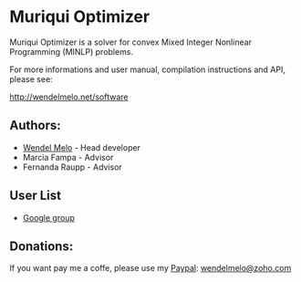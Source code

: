 # Muriqui Optimizer

Muriqui Optimizer is a solver for convex Mixed Integer Nonlinear Programming (MINLP) problems.

For more informations and user manual, compilation instructions and API, please see:

http://wendelmelo.net/software

## Authors:

- [Wendel Melo](https://wendelmelo.net) - Head developer 
- Marcia Fampa - Advisor
- Fernanda Raupp - Advisor

## User List

- [Google group](https://groups.google.com/d/forum/muriqui-users)

## Donations:

If you want pay me a coffe, please use my [Paypal](https://www.paypal.com): wendelmelo@zoho.com

